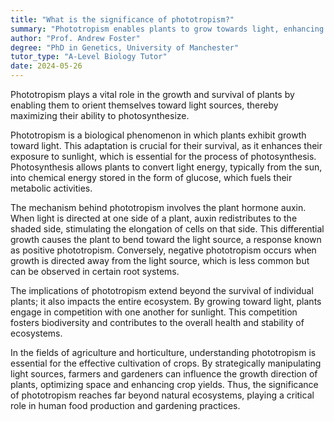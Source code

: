 ```yaml
---
title: "What is the significance of phototropism?"
summary: "Phototropism enables plants to grow towards light, enhancing their photosynthesis efficiency and overall survival."
author: "Prof. Andrew Foster"
degree: "PhD in Genetics, University of Manchester"
tutor_type: "A-Level Biology Tutor"
date: 2024-05-26
---
```


Phototropism plays a vital role in the growth and survival of plants by enabling them to orient themselves toward light sources, thereby maximizing their ability to photosynthesize.

Phototropism is a biological phenomenon in which plants exhibit growth toward light. This adaptation is crucial for their survival, as it enhances their exposure to sunlight, which is essential for the process of photosynthesis. Photosynthesis allows plants to convert light energy, typically from the sun, into chemical energy stored in the form of glucose, which fuels their metabolic activities.

The mechanism behind phototropism involves the plant hormone auxin. When light is directed at one side of a plant, auxin redistributes to the shaded side, stimulating the elongation of cells on that side. This differential growth causes the plant to bend toward the light source, a response known as positive phototropism. Conversely, negative phototropism occurs when growth is directed away from the light source, which is less common but can be observed in certain root systems.

The implications of phototropism extend beyond the survival of individual plants; it also impacts the entire ecosystem. By growing toward light, plants engage in competition with one another for sunlight. This competition fosters biodiversity and contributes to the overall health and stability of ecosystems.

In the fields of agriculture and horticulture, understanding phototropism is essential for the effective cultivation of crops. By strategically manipulating light sources, farmers and gardeners can influence the growth direction of plants, optimizing space and enhancing crop yields. Thus, the significance of phototropism reaches far beyond natural ecosystems, playing a critical role in human food production and gardening practices.
    